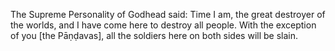 The Supreme Personality of Godhead said: Time I am, the great destroyer of the worlds, and I have come here to destroy all people. With the exception of you [the Pāṇḍavas], all the soldiers here on both sides will be slain.